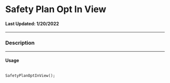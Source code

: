 # Safety Plan Opt In View 
#### Last Updated: 1/20/2022
--------------------

### Description 

--------------------

#### Usage 

~~~

SafetyPlanOptInView();

~~~